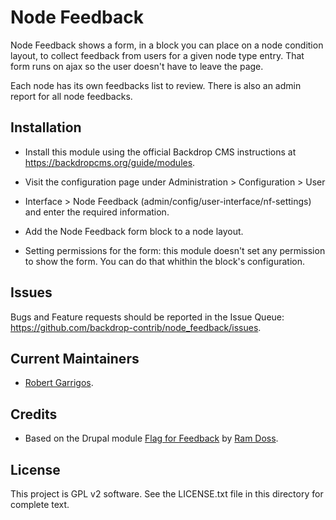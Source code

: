 Node Feedback
======================

Node Feedback shows a form, in a block you can place on a node condition layout,
to collect feedback from users for a given node type entry. That form runs on
ajax so the user doesn't have to leave the page.

Each node has its own feedbacks list to review. There is also an admin report
for all node feedbacks.

Installation
------------

- Install this module using the official Backdrop CMS instructions at
  https://backdropcms.org/guide/modules.

- Visit the configuration page under Administration > Configuration > User
- Interface > Node Feedback (admin/config/user-interface/nf-settings) and enter the required information.

- Add the Node Feedback form block to a node layout.
- Setting permissions for the form: this module doesn't set any permission to
  show the form. You can do that whithin the block's configuration.

Issues
------

Bugs and Feature requests should be reported in the Issue Queue:
https://github.com/backdrop-contrib/node_feedback/issues.

Current Maintainers
-------------------

- [Robert Garrigos](https://github.com/robertgarrigos).

Credits
-------

- Based on the Drupal module [Flag for Feedback](https://www.drupal.org/project/flag_with_feedback) by [Ram Doss](https://www.drupal.org/u/ram_doss).


License
-------

This project is GPL v2 software.
See the LICENSE.txt file in this directory for complete text.
